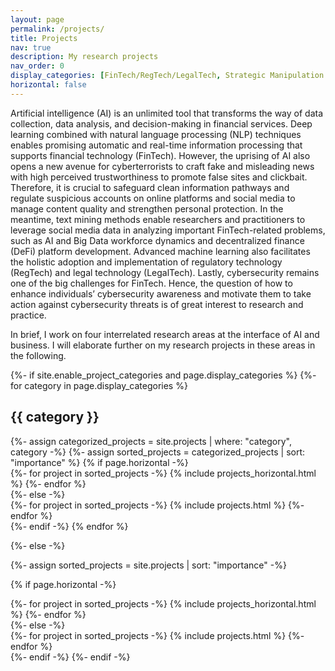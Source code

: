 ```yaml
---
layout: page
permalink: /projects/
title: Projects
nav: true
description: My research projects
nav_order: 0
display_categories: [FinTech/RegTech/LegalTech, Strategic Manipulation in Machine Learning, Computerized Textual Analysis of Fake News, Behavioral Aspects of Cybersecurity]
horizontal: false
---
```


Artificial intelligence (AI) is an unlimited tool that transforms the way of data collection, data analysis, and decision-making in financial services. Deep learning combined with natural language processing (NLP) techniques enables promising automatic and real-time information processing that supports financial technology (FinTech). However, the uprising of AI also opens a new avenue for cyberterrorists to craft fake and misleading news with high perceived trustworthiness to promote false sites and clickbait. Therefore, it is crucial to safeguard clean information pathways and regulate suspicious accounts on online platforms and social media to manage content quality and strengthen personal protection. In the meantime, text mining methods enable researchers and practitioners to leverage social media data in analyzing important FinTech-related problems, such as AI and Big Data workforce dynamics and decentralized finance (DeFi) platform development. Advanced machine learning also facilitates the holistic adoption and implementation of regulatory technology (RegTech) and legal technology (LegalTech). Lastly, cybersecurity remains one of the big challenges for FinTech. Hence, the question of how to enhance individuals’ cybersecurity awareness and motivate them to take action against cybersecurity threats is of great interest to research and practice.

In brief, I work on four interrelated research areas at the interface of AI and business. I will elaborate further on my research projects in these areas in the following.


<!-- pages/projects.md -->
<div class="projects">
{%- if site.enable_project_categories and page.display_categories %}
  <!-- Display categorized projects -->
  {%- for category in page.display_categories %}
  <h2 class="category">{{ category }}</h2>
  {%- assign categorized_projects = site.projects | where: "category", category -%}
  {%- assign sorted_projects = categorized_projects | sort: "importance" %}
  <!-- Generate cards for each project -->
  {% if page.horizontal -%}
  <div class="container">
    <div class="row row-cols-2">
    {%- for project in sorted_projects -%}
      {% include projects_horizontal.html %}
    {%- endfor %}
    </div>
  </div>
  {%- else -%}
  <div class="grid">
    {%- for project in sorted_projects -%}
      {% include projects.html %}
    {%- endfor %}
  </div>
  {%- endif -%}
  {% endfor %}

{%- else -%}
<!-- Display projects without categories -->
  {%- assign sorted_projects = site.projects | sort: "importance" -%}
  <!-- Generate cards for each project -->
  {% if page.horizontal -%}
  <div class="container">
    <div class="row row-cols-2">
    {%- for project in sorted_projects -%}
      {% include projects_horizontal.html %}
    {%- endfor %}
    </div>
  </div>
  {%- else -%}
  <div class="grid">
    {%- for project in sorted_projects -%}
      {% include projects.html %}
    {%- endfor %}
  </div>
  {%- endif -%}
{%- endif -%}
</div>